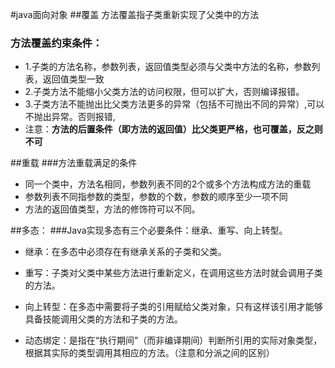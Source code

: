 #java面向对象
##覆盖
 方法覆盖指子类重新实现了父类中的方法 
### 方法覆盖约束条件： 
* 1.子类的方法名称，参数列表，返回值类型必须与父类中方法的名称，参数列表，返回值类型一致 
* 2.子类方法不能缩小父类方法的访问权限，但可以扩大，否则编译报错。
* 3.子类方法不能抛出比父类方法更多的异常（包括不可抛出不同的异常）,可以不抛出异常。否则报错,
* 注意：**方法的后置条件（即方法的返回值）比父类更严格，也可覆盖，反之则不可** 

##重载
###方法重载满足的条件 
 * 同一个类中，方法名相同，参数列表不同的2个或多个方法构成方法的重载 
 * 参数列表不同指参数的类型，参数的个数，参数的顺序至少一项不同 
 * 方法的返回值类型，方法的修饰符可以不同。

##多态：
###Java实现多态有三个必要条件：继承、重写、向上转型。
* 继承：在多态中必须存在有继承关系的子类和父类。
* 重写：子类对父类中某些方法进行重新定义，在调用这些方法时就会调用子类的方法。
* 向上转型：在多态中需要将子类的引用赋给父类对象，只有这样该引用才能够具备技能调用父类的方法和子类的方法。

* 动态绑定：是指在“执行期间”（而非编译期间）判断所引用的实际对象类型，根据其实际的类型调用其相应的方法。（注意和分派之间的区别）
